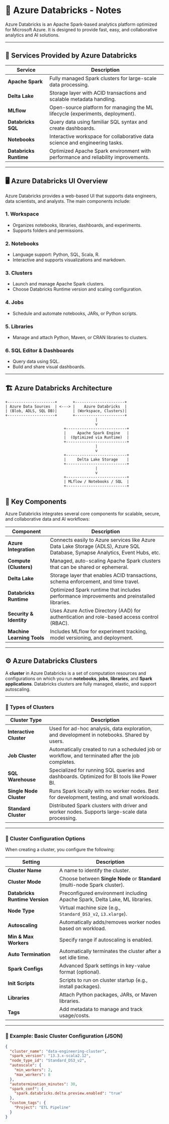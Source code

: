 
# 📘 Azure Databricks - Notes

Azure Databricks is an Apache Spark-based analytics platform optimized for Microsoft Azure. It is designed to provide fast, easy, and collaborative analytics and AI solutions.

---

## 🧰 Services Provided by Azure Databricks

| **Service**              | **Description**                                                                 |
|--------------------------|---------------------------------------------------------------------------------|
| **Apache Spark**         | Fully managed Spark clusters for large-scale data processing.                   |
| **Delta Lake**           | Storage layer with ACID transactions and scalable metadata handling.           |
| **MLflow**               | Open-source platform for managing the ML lifecycle (experiments, deployment).  |
| **Databricks SQL**       | Query data using familiar SQL syntax and create dashboards.                    |
| **Notebooks**            | Interactive workspace for collaborative data science and engineering tasks.    |
| **Databricks Runtime**   | Optimized Apache Spark environment with performance and reliability improvements. |

---

## 🖥️ Azure Databricks UI Overview

Azure Databricks provides a web-based UI that supports data engineers, data scientists, and analysts. The main components include:

### 1. **Workspace**
- Organizes notebooks, libraries, dashboards, and experiments.
- Supports folders and permissions.

### 2. **Notebooks**
- Language support: Python, SQL, Scala, R.
- Interactive and supports visualizations and markdown.

### 3. **Clusters**
- Launch and manage Apache Spark clusters.
- Choose Databricks Runtime version and scaling configuration.

### 4. **Jobs**
- Schedule and automate notebooks, JARs, or Python scripts.

### 5. **Libraries**
- Manage and attach Python, Maven, or CRAN libraries to clusters.

### 6. **SQL Editor & Dashboards**
- Query data using SQL.
- Build and share visual dashboards.

---

## 🏗️ Azure Databricks Architecture

```plaintext
+---------------------+       +----------------------+
| Azure Data Sources  | <---> |    Azure Databricks  |
| (Blob, ADLS, SQL DB)|       | (Workspace, Clusters)|
+---------------------+       +----------------------+
                                        |
                                        v
                          +---------------------------+
                          |     Apache Spark Engine   |
                          |  (Optimized via Runtime)  |
                          +---------------------------+
                                        |
                                        v
                          +---------------------------+
                          |     Delta Lake Storage    |
                          +---------------------------+
                                        |
                                        v
                          +---------------------------+
                          | MLflow / Notebooks / SQL  |
                          +---------------------------+

```

## 🔧 Key Components
Azure Databricks integrates several core components for scalable, secure, and collaborative data and AI workflows:

| **Component**              | **Description**                                                                                                                |
| -------------------------- | ------------------------------------------------------------------------------------------------------------------------------ |
| **Azure Integration**      | Connects easily to Azure services like Azure Data Lake Storage (ADLS), Azure SQL Database, Synapse Analytics, Event Hubs, etc. |
| **Compute (Clusters)**     | Managed, auto-scaling Apache Spark clusters that can be shared or ephemeral.                                                   |
| **Delta Lake**             | Storage layer that enables ACID transactions, schema enforcement, and time travel.                                             |
| **Databricks Runtime**     | Optimized Spark runtime that includes performance improvements and preinstalled libraries.                                     |
| **Security & Identity**    | Uses Azure Active Directory (AAD) for authentication and role-based access control (RBAC).                                     |
| **Machine Learning Tools** | Includes MLflow for experiment tracking, model versioning, and deployment.                                                     |

---------------

## ⚙️ Azure Databricks Clusters

A **cluster** in Azure Databricks is a set of computation resources and configurations on which you run **notebooks**, **jobs**, **libraries**, and **Spark applications**. Databricks clusters are fully managed, elastic, and support autoscaling.

---

### 🧱 Types of Clusters

| **Cluster Type**     | **Description**                                                                 |
|----------------------|----------------------------------------------------------------------------------|
| **Interactive Cluster** | Used for ad-hoc analysis, data exploration, and development in notebooks. Shared by users. |
| **Job Cluster**         | Automatically created to run a scheduled job or workflow, and terminated after the job completes. |
| **SQL Warehouse**       | Specialized for running SQL queries and dashboards. Optimized for BI tools like Power BI. |
| **Single Node Cluster** | Runs Spark locally with no worker nodes. Best for development, testing, and small workloads. |
| **Standard Cluster**    | Distributed Spark clusters with driver and worker nodes. Supports large-scale data processing. |

---

### 🔧 Cluster Configuration Options

When creating a cluster, you configure the following:

| **Setting**                      | **Description**                                                                 |
|----------------------------------|---------------------------------------------------------------------------------|
| **Cluster Name**                 | A name to identify the cluster.                                                |
| **Cluster Mode**                 | Choose between **Single Node** or **Standard** (multi-node Spark cluster).     |
| **Databricks Runtime Version**   | Preconfigured environment including Apache Spark, Delta Lake, ML libraries.    |
| **Node Type**                    | Virtual machine size (e.g., `Standard_DS3_v2`, `i3.xlarge`).                    |
| **Autoscaling**                  | Automatically adds/removes worker nodes based on workload.                     |
| **Min & Max Workers**            | Specify range if autoscaling is enabled.                                       |
| **Auto Termination**             | Automatically terminates the cluster after a set idle time.                    |
| **Spark Configs**                | Advanced Spark settings in key-value format (optional).                        |
| **Init Scripts**                 | Scripts to run on cluster startup (e.g., install packages).                    |
| **Libraries**                    | Attach Python packages, JARs, or Maven libraries.                              |
| **Tags**                         | Add metadata to manage and track usage/costs.                                  |

---

### 📌 Example: Basic Cluster Configuration (JSON)

```json
{
  "cluster_name": "data-engineering-cluster",
  "spark_version": "13.3.x-scala2.12",
  "node_type_id": "Standard_DS3_v2",
  "autoscale": {
    "min_workers": 2,
    "max_workers": 8
  },
  "autotermination_minutes": 30,
  "spark_conf": {
    "spark.databricks.delta.preview.enabled": "true"
  },
  "custom_tags": {
    "Project": "ETL Pipeline"
  }
}

